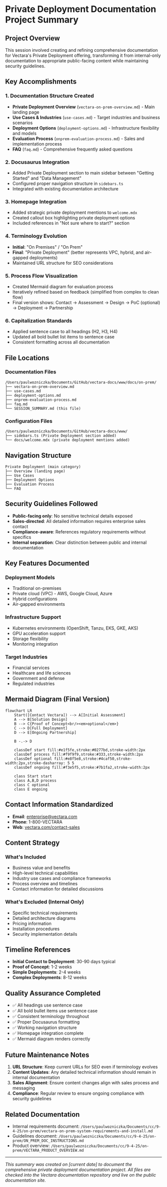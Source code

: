 # Private Deployment Documentation Project Summary

## Project Overview

This session involved creating and refining comprehensive documentation for Vectara's Private Deployment offering, transforming it from internal-only documentation to appropriate public-facing content while maintaining security guidelines.

## Key Accomplishments

### 1. Documentation Structure Created
- **Private Deployment Overview** (`vectara-on-prem-overview.md`) - Main landing page
- **Use Cases & Industries** (`use-cases.md`) - Target industries and business scenarios
- **Deployment Options** (`deployment-options.md`) - Infrastructure flexibility and models
- **Evaluation Process** (`onprem-evaluation-process.md`) - Sales and implementation process
- **FAQ** (`faq.md`) - Comprehensive frequently asked questions

### 2. Docusaurus Integration
- Added Private Deployment section to main sidebar between "Getting Started" and "Data Management"
- Configured proper navigation structure in `sidebars.ts`
- Integrated with existing documentation architecture

### 3. Homepage Integration
- Added strategic private deployment mentions to `welcome.mdx`
- Created callout box highlighting private deployment options
- Included references in "Not sure where to start?" section

### 4. Terminology Evolution
- **Initial**: "On Premises" / "On Prem"
- **Final**: "Private Deployment" (better represents VPC, hybrid, and air-gapped deployments)
- Maintained URL structure for SEO considerations

### 5. Process Flow Visualization
- Created Mermaid diagram for evaluation process
- Iteratively refined based on feedback (simplified from complex to clean flow)
- Final version shows: Contact → Assessment → Design → PoC (optional) → Deployment → Partnership

### 6. Capitalization Standards
- Applied sentence case to all headings (H2, H3, H4)
- Updated all bold bullet list items to sentence case
- Consistent formatting across all documentation

## File Locations

### Documentation Files
```
/Users/paulwozniczka/Documents/GitHub/vectara-docs/www/docs/on-prem/
├── vectara-on-prem-overview.md
├── use-cases.md
├── deployment-options.md
├── onprem-evaluation-process.md
├── faq.md
└── SESSION_SUMMARY.md (this file)
```

### Configuration Files
```
/Users/paulwozniczka/Documents/GitHub/vectara-docs/www/
├── sidebars.ts (Private Deployment section added)
└── docs/welcome.mdx (private deployment mentions added)
```

## Navigation Structure

```
Private Deployment (main category)
├── Overview (landing page)
├── Use Cases
├── Deployment Options
├── Evaluation Process
└── FAQ
```

## Security Guidelines Followed

- **Public-facing only**: No sensitive technical details exposed
- **Sales-directed**: All detailed information requires enterprise sales contact
- **Compliance-aware**: References regulatory requirements without specifics
- **Internal separation**: Clear distinction between public and internal documentation

## Key Features Documented

### Deployment Models
- Traditional on-premises
- Private cloud (VPC) - AWS, Google Cloud, Azure
- Hybrid configurations
- Air-gapped environments

### Infrastructure Support
- Kubernetes environments (OpenShift, Tanzu, EKS, GKE, AKS)
- GPU acceleration support
- Storage flexibility
- Monitoring integration

### Target Industries
- Financial services
- Healthcare and life sciences
- Government and defense
- Regulated industries

## Mermaid Diagram (Final Version)

```mermaid
flowchart LR
    Start([Contact Vectara]) --> A[Initial Assessment]
    A --> B[Solution Design]
    B --> C{Proof of Concept<br/><em>optional</em>}
    C --> D[Full Deployment]
    D --> E[Ongoing Partnership]
    
    B -.-> D
    
    classDef start fill:#e1f5fe,stroke:#0277bd,stroke-width:2px
    classDef process fill:#f9f9f9,stroke:#333,stroke-width:2px
    classDef optional fill:#e8f5e8,stroke:#4caf50,stroke-width:2px,stroke-dasharray: 5 5
    classDef ongoing fill:#f3e5f5,stroke:#7b1fa2,stroke-width:2px
    
    class Start start
    class A,B,D process
    class C optional
    class E ongoing
```

## Contact Information Standardized

- **Email**: enterprise@vectara.com
- **Phone**: 1-800-VECTARA
- **Web**: [vectara.com/contact-sales](https://vectara.com/contact-sales)

## Content Strategy

### What's Included
- Business value and benefits
- High-level technical capabilities
- Industry use cases and compliance frameworks
- Process overview and timelines
- Contact information for detailed discussions

### What's Excluded (Internal Only)
- Specific technical requirements
- Detailed architecture diagrams
- Pricing information
- Installation procedures
- Security implementation details

## Timeline References

- **Initial Contact to Deployment**: 30-90 days typical
- **Proof of Concept**: 1-2 weeks
- **Simple Deployments**: 2-4 weeks
- **Complex Deployments**: 8-12 weeks

## Quality Assurance Completed

- ✅ All headings use sentence case
- ✅ All bold bullet items use sentence case
- ✅ Consistent terminology throughout
- ✅ Proper Docusaurus formatting
- ✅ Working navigation structure
- ✅ Homepage integration complete
- ✅ Mermaid diagram renders correctly

## Future Maintenance Notes

1. **URL Structure**: Keep current URLs for SEO even if terminology evolves
2. **Content Updates**: Any detailed technical information should remain in internal documentation
3. **Sales Alignment**: Ensure content changes align with sales process and messaging
4. **Compliance**: Regular review to ensure ongoing compliance with security guidelines

## Related Documentation

- Internal requirements document: `/Users/paulwozniczka/Documents/cc/9-4-25/on-prem/vectara-on-prem-system-requirements-and-install.md`
- Guidelines document: `/Users/paulwozniczka/Documents/cc/9-4-25/on-prem/ON_PREM_DOC_INSTRUCTIONS.md`
- Product overview: `/Users/paulwozniczka/Documents/cc/9-4-25/on-prem/VECTARA_PRODUCT_OVERVIEW.md`

---

*This summary was created on [current date] to document the comprehensive private deployment documentation project. All files are checked into the Vectara documentation repository and live on the public documentation site.*